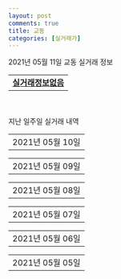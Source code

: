 ```yaml
---
layout: post
comments: true
title: 교동
categories: [실거래가]
---
```


2021년 05월 11일 교동 실거래 정보

<table>
  <tr>
    <td colspan="4" style="font-weight: bold;"><a href="https://search.naver.com/search.naver?query=실거래정보없음">실거래정보없음</a></td>
  </tr>
    
</table>
    
<div style="margin-top: 50px; margin-bottom: 13px">지난 일주일 실거래 내역</div>

  <table style="width: 100%; margin-bottom: 1px">
      <tr class="header">
        <td>2021년 05월 10일</td>
      </tr>
      <tr class="child" style="display: none">
        <td>
            
        <table>
          <tr>
            <td colspan="4" style="font-weight: bold;"><a href="https://search.naver.com/search.naver?query=실거래정보없음">실거래정보없음</a></td>
          </tr>

        </table>
    
        </td>
      </tr>
  </table>
    
  <table style="width: 100%; margin-bottom: 1px">
      <tr class="header">
        <td>2021년 05월 09일</td>
      </tr>
      <tr class="child" style="display: none">
        <td>
            
        <table>
          <tr>
            <td colspan="4" style="font-weight: bold;"><a href="https://search.naver.com/search.naver?query=실거래정보없음">실거래정보없음</a></td>
          </tr>

        </table>
    
        </td>
      </tr>
  </table>
    
  <table style="width: 100%; margin-bottom: 1px">
      <tr class="header">
        <td>2021년 05월 08일</td>
      </tr>
      <tr class="child" style="display: none">
        <td>
            
        <table>
          <tr>
            <td colspan="4" style="font-weight: bold;"><a href="https://search.naver.com/search.naver?query=호반리젠시빌">호반리젠시빌</a></td>
          </tr>

          <tr>
            <td>전세</td>
            <td>5층</td>
            <td>84.8742㎡</td>
            <td>계약일 2021-04-07</td>
          </tr>
          <tr>
            <td colspan="4">16,500</td>
          </tr>
    
          <tr>
            <td>전세</td>
            <td>1층</td>
            <td>71.1562㎡</td>
            <td>계약일 2021-04-14</td>
          </tr>
          <tr>
            <td colspan="4">14,000</td>
          </tr>
    
        </table>
        <table style="margin-top: 5px">
          <tr>
            <td colspan="4" style="font-weight: bold;"><a href="https://search.naver.com/search.naver?query=여주역 우남퍼스트빌">여주역 우남퍼스트빌</a></td>
          </tr>
    
          <tr>
            <td>전매</td>
            <td>13층</td>
            <td>84.9043㎡</td>
            <td>계약일 2021-05-06</td>
          </tr>
          <tr>
            <td colspan="4">39,900</td>
          </tr>
    
          <tr>
            <td>전매</td>
            <td>14층</td>
            <td>84.927㎡</td>
            <td>계약일 2021-05-04</td>
          </tr>
          <tr>
            <td colspan="4">39,750</td>
          </tr>
    
          <tr>
            <td>전매</td>
            <td>14층</td>
            <td>59.9384㎡</td>
            <td>계약일 2021-05-07</td>
          </tr>
          <tr>
            <td colspan="4">31,550</td>
          </tr>
    
          <tr>
            <td>전매</td>
            <td>9층</td>
            <td>59.9384㎡</td>
            <td>계약일 2021-05-07</td>
          </tr>
          <tr>
            <td colspan="4">31,050</td>
          </tr>
    
          <tr>
            <td>전매</td>
            <td>5층</td>
            <td>59.9384㎡</td>
            <td>계약일 2021-05-06</td>
          </tr>
          <tr>
            <td colspan="4">30,850</td>
          </tr>
    
        </table>
    
        </td>
      </tr>
  </table>
    
  <table style="width: 100%; margin-bottom: 1px">
      <tr class="header">
        <td>2021년 05월 07일</td>
      </tr>
      <tr class="child" style="display: none">
        <td>
            
        <table>
          <tr>
            <td colspan="4" style="font-weight: bold;"><a href="https://search.naver.com/search.naver?query=강남">강남</a></td>
          </tr>

          <tr>
            <td>매매</td>
            <td>4층</td>
            <td>59.92㎡</td>
            <td>계약일 2021-04-28</td>
          </tr>
          <tr>
            <td colspan="4">13,500<br>기존최고가 13,500</td>
          </tr>
    
        </table>
        <table style="margin-top: 5px">
          <tr>
            <td colspan="4" style="font-weight: bold;"><a href="https://search.naver.com/search.naver?query=호반리젠시빌">호반리젠시빌</a></td>
          </tr>
    
          <tr>
            <td>전세</td>
            <td>2층</td>
            <td>71.1562㎡</td>
            <td>계약일 2021-05-06</td>
          </tr>
          <tr>
            <td colspan="4">14,000<br>기존최고가 None</td>
          </tr>
    
        </table>
        <table style="margin-top: 5px">
          <tr>
            <td colspan="4" style="font-weight: bold;"><a href="https://search.naver.com/search.naver?query=여주역 우남퍼스트빌">여주역 우남퍼스트빌</a></td>
          </tr>
    
          <tr>
            <td>전매</td>
            <td>12층</td>
            <td>84.927㎡</td>
            <td>계약일 2021-05-05</td>
          </tr>
          <tr>
            <td colspan="4">39,850</td>
          </tr>
    
          <tr>
            <td>전매</td>
            <td>10층</td>
            <td>84.927㎡</td>
            <td>계약일 2021-05-06</td>
          </tr>
          <tr>
            <td colspan="4">39,750</td>
          </tr>
    
          <tr>
            <td>전매</td>
            <td>3층</td>
            <td>84.9499㎡</td>
            <td>계약일 2021-05-04</td>
          </tr>
          <tr>
            <td colspan="4">38,441</td>
          </tr>
    
          <tr>
            <td>전매</td>
            <td>12층</td>
            <td>59.9384㎡</td>
            <td>계약일 2021-05-06</td>
          </tr>
          <tr>
            <td colspan="4">31,150</td>
          </tr>
    
          <tr>
            <td>전매</td>
            <td>6층</td>
            <td>59.9858㎡</td>
            <td>계약일 2021-05-03</td>
          </tr>
          <tr>
            <td colspan="4">31,059</td>
          </tr>
    
          <tr>
            <td>전매</td>
            <td>5층</td>
            <td>59.977㎡</td>
            <td>계약일 2021-05-01</td>
          </tr>
          <tr>
            <td colspan="4">30,620</td>
          </tr>
    
          <tr>
            <td>전매</td>
            <td>12층</td>
            <td>59.9858㎡</td>
            <td>계약일 2021-05-05</td>
          </tr>
          <tr>
            <td colspan="4">30,520</td>
          </tr>
    
          <tr>
            <td>전매</td>
            <td>4층</td>
            <td>59.9384㎡</td>
            <td>계약일 2021-05-04</td>
          </tr>
          <tr>
            <td colspan="4">29,670</td>
          </tr>
    
          <tr>
            <td>전매</td>
            <td>2층</td>
            <td>59.9384㎡</td>
            <td>계약일 2021-05-06</td>
          </tr>
          <tr>
            <td colspan="4">27,550</td>
          </tr>
    
        </table>
    
        </td>
      </tr>
  </table>
    
  <table style="width: 100%; margin-bottom: 1px">
      <tr class="header">
        <td>2021년 05월 06일</td>
      </tr>
      <tr class="child" style="display: none">
        <td>
            
        <table>
          <tr>
            <td colspan="4" style="font-weight: bold;"><a href="https://search.naver.com/search.naver?query=실거래정보없음">실거래정보없음</a></td>
          </tr>

        </table>
    
        </td>
      </tr>
  </table>
    
  <table style="width: 100%; margin-bottom: 1px">
      <tr class="header">
        <td>2021년 05월 05일</td>
      </tr>
      <tr class="child" style="display: none">
        <td>
            
        <table>
          <tr>
            <td colspan="4" style="font-weight: bold;"><a href="https://search.naver.com/search.naver?query=호반리젠시빌">호반리젠시빌</a></td>
          </tr>

          <tr>
            <td>매매</td>
            <td>2층</td>
            <td>71.1562㎡</td>
            <td>계약일 2021-04-07</td>
          </tr>
          <tr>
            <td colspan="4">14,000<br>기존최고가 14,000</td>
          </tr>
    
        </table>
        <table style="margin-top: 5px">
          <tr>
            <td colspan="4" style="font-weight: bold;"><a href="https://search.naver.com/search.naver?query=여주역 우남퍼스트빌">여주역 우남퍼스트빌</a></td>
          </tr>
    
          <tr>
            <td>전매</td>
            <td>6층</td>
            <td>99.9407㎡</td>
            <td>계약일 2021-05-01</td>
          </tr>
          <tr>
            <td colspan="4">46,790</td>
          </tr>
    
          <tr>
            <td>전매</td>
            <td>12층</td>
            <td>99.9186㎡</td>
            <td>계약일 2021-04-30</td>
          </tr>
          <tr>
            <td colspan="4">46,220</td>
          </tr>
    
          <tr>
            <td>전매</td>
            <td>7층</td>
            <td>99.9407㎡</td>
            <td>계약일 2021-05-03</td>
          </tr>
          <tr>
            <td colspan="4">45,520</td>
          </tr>
    
          <tr>
            <td>전매</td>
            <td>18층</td>
            <td>84.9043㎡</td>
            <td>계약일 2021-04-30</td>
          </tr>
          <tr>
            <td colspan="4">40,194</td>
          </tr>
    
          <tr>
            <td>전매</td>
            <td>12층</td>
            <td>84.927㎡</td>
            <td>계약일 2021-05-04</td>
          </tr>
          <tr>
            <td colspan="4">39,850</td>
          </tr>
    
          <tr>
            <td>전매</td>
            <td>17층</td>
            <td>59.9384㎡</td>
            <td>계약일 2021-04-30</td>
          </tr>
          <tr>
            <td colspan="4">31,929</td>
          </tr>
    
          <tr>
            <td>전매</td>
            <td>18층</td>
            <td>59.9384㎡</td>
            <td>계약일 2021-05-04</td>
          </tr>
          <tr>
            <td colspan="4">31,390</td>
          </tr>
    
          <tr>
            <td>전매</td>
            <td>1층</td>
            <td>59.977㎡</td>
            <td>계약일 2021-05-03</td>
          </tr>
          <tr>
            <td colspan="4">26,389</td>
          </tr>
    
        </table>
    
        </td>
      </tr>
  </table>
    

